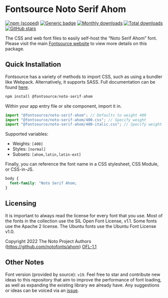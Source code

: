 # Fontsource Noto Serif Ahom

[![npm (scoped)](https://img.shields.io/npm/v/@fontsource/noto-serif-ahom?color=brightgreen)](https://www.npmjs.com/package/@fontsource/noto-serif-ahom) [![Generic badge](https://img.shields.io/badge/fontsource-passing-brightgreen)](https://github.com/fontsource/fontsource) [![Monthly downloads](https://badgen.net/npm/dm/@fontsource/noto-serif-ahom)](https://github.com/fontsource/fontsource) [![Total downloads](https://badgen.net/npm/dt/@fontsource/noto-serif-ahom)](https://github.com/fontsource/fontsource) [![GitHub stars](https://img.shields.io/github/stars/fontsource/fontsource.svg?style=social&label=Star)](https://github.com/fontsource/fontsource/stargazers)

The CSS and web font files to easily self-host the “Noto Serif Ahom” font. Please visit the main [Fontsource website](https://fontsource.org/fonts/noto-serif-ahom) to view more details on this package.

## Quick Installation

Fontsource has a variety of methods to import CSS, such as using a bundler like Webpack. Alternatively, it supports SASS. Full documentation can be found [here](https://beta.fontsource.org/docs/getting-started/introduction).

```javascript
npm install @fontsource/noto-serif-ahom
```

Within your app entry file or site component, import it in.

```javascript
import "@fontsource/noto-serif-ahom"; // Defaults to weight 400
import "@fontsource/noto-serif-ahom/400.css"; // Specify weight
import "@fontsource/noto-serif-ahom/400-italic.css"; // Specify weight and style

```

Supported variables:
- Weights: `[400]`
- Styles: `[normal]`
- Subsets: `[ahom,latin,latin-ext]`

Finally, you can reference the font name in a CSS stylesheet, CSS Module, or CSS-in-JS.

```css
body {
  font-family: "Noto Serif Ahom;
}
```

## Licensing
It is important to always read the license for every font that you use.
Most of the fonts in the collection use the SIL Open Font License, v1.1. Some fonts use the Apache 2 license. The Ubuntu fonts use the Ubuntu Font License v1.0.

Copyright 2022 The Noto Project Authors (https://github.com/notofonts/ahom)
[OFL-1.1](http://scripts.sil.org/OFL)

## Other Notes
Font version (provided by source): `v19`.
Feel free to star and contribute new ideas to this repository that aim to improve the performance of font loading, as well as expanding the existing library we already have. Any suggestions or ideas can be voiced via an [issue](https://github.com/fontsource/fontsource/issues).